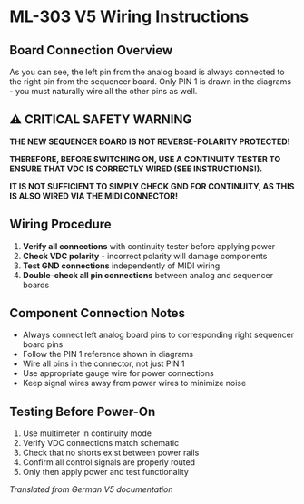 # ML-303 V5 Wiring Instructions

## Board Connection Overview

As you can see, the left pin from the analog board is always connected to the right pin from the sequencer board. Only PIN 1 is drawn in the diagrams - you must naturally wire all the other pins as well.

## ⚠️ CRITICAL SAFETY WARNING

**THE NEW SEQUENCER BOARD IS NOT REVERSE-POLARITY PROTECTED!**

**THEREFORE, BEFORE SWITCHING ON, USE A CONTINUITY TESTER TO ENSURE THAT VDC IS CORRECTLY WIRED (SEE INSTRUCTIONS!).**

**IT IS NOT SUFFICIENT TO SIMPLY CHECK GND FOR CONTINUITY, AS THIS IS ALSO WIRED VIA THE MIDI CONNECTOR!**

## Wiring Procedure

1. **Verify all connections** with continuity tester before applying power
2. **Check VDC polarity** - incorrect polarity will damage components
3. **Test GND connections** independently of MIDI wiring
4. **Double-check all pin connections** between analog and sequencer boards

## Component Connection Notes

- Always connect left analog board pins to corresponding right sequencer board pins
- Follow the PIN 1 reference shown in diagrams
- Wire all pins in the connector, not just PIN 1
- Use appropriate gauge wire for power connections
- Keep signal wires away from power wires to minimize noise

## Testing Before Power-On

1. Use multimeter in continuity mode
2. Verify VDC connections match schematic
3. Check that no shorts exist between power rails
4. Confirm all control signals are properly routed
5. Only then apply power and test functionality

*Translated from German V5 documentation*